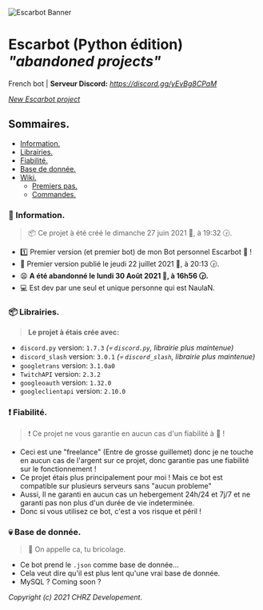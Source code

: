 ![Escarbot Banner](https://eapi.pcloud.com/getpubthumb?code=XZRid0ZTDpXjJtGtXHb2MjxJB6w57vMB4V0&linkpassword=undefined&size=1078x190&crop=0&type=auto)
# Escarbot (Python édition) _"abandoned projects"_
French bot | **Serveur Discord:** _https://discord.gg/yEvBg8CPaM_

_[New Escarbot project](https://github.com/NaulaN/Escarbot-java)_

## Sommaires.
* [Information.](#-information)
* [Librairies.](#-librairies)
* [Fiabilité.](#-fiabilité)
* [Base de donnée.](#-base-de-donnée)
* [Wiki.](https://github.com/NaulaN/Escarbot-py/wiki)
    * [Premiers pas.](https://github.com/NaulaN/Escarbot-py/wiki/Premiers-pas)
    * [Commandes.](https://github.com/NaulaN/Escarbot-py/wiki/Commandes)

### 📰 Information.
> 📦 Ce projet à été créé le ‎dimanche ‎27 ‎juin ‎2021 📅, à ‏‎19:32 🕞.
* 1️⃣ Premier version (et premier bot) de mon Bot personnel Escarbot 🤖 !
* 🧐 Premier version publié le ‎jeudi ‎22 ‎juillet ‎2021 📅, à ‏‎20:13 🕞.
* 😩 **A été abandonné le ‎lundi ‎30 ‎Août ‎2021 📅, à ‎‎16h56 🕞.**
* 💻 Est dev par une seul et unique personne qui est NaulaN.

### 📦 Librairies.
> **Le projet à étais crée avec:**
* `discord.py` version: `1.7.3` _(💀 `discord.py`, librairie plus maintenue)_
* `discord_slash` version: `3.0.1` _(💀 `discord_slash`, librairie plus maintenue)_
* `googletrans` version: `3.1.0a0`
* `TwitchAPI` version: `2.3.2`
* `googleoauth` version: `1.32.0`
* `googleclientapi` version: `2.10.0`

### ❗ Fiabilité.
> ❗ Ce projet ne vous garantie en aucun cas d'un fiabilité à 💯 !
* Ceci est une "freelance" (Entre de grosse guillemet) donc je ne touche en aucun cas de l'argent sur ce projet, donc garantie pas une fiabilité sur le fonctionnement !
* Ce projet étais plus principalement pour moi ! Mais ce bot est compatible sur plusieurs serveurs sans "aucun probleme"
* Aussi, Il ne garanti en aucun cas un hebergement 24h/24 et 7j/7 et ne garanti pas non plus d'un durée de vie indeterminée.
* Donc si vous utilisez ce bot, c'est a vos risque et péril !

### 💀 Base de donnée.
> 🔨 On appelle ca, tu bricolage.
* Ce bot prend le `.json` comme base de donnée...
* Cela veut dire qu'il est plus lent qu'une vrai base de donnée.
* MySQL ? Coming soon ? 


_Copyright (c) 2021 CHRZ Developement._
